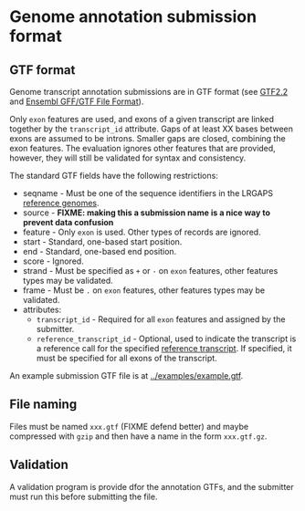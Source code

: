 # Genome annotation submission format

## GTF format
Genome transcript annotation submissions are in GTF format
(see [GTF2.2](https://mblab.wustl.edu/GTF22.html)
and [Ensembl GFF/GTF File Format](https://www.ensembl.org/info/website/upload/gff.html)).

Only `exon` features are used, and exons of a given transcript are linked together by the `transcript_id` attribute.  Gaps of at least XX bases between exons are assumed
to be introns.  Smaller gaps are closed, combining the exon features.  The evaluation ignores other features
that are provided, however, they will still be validated for syntax and consistency.

The standard GTF fields have the following restrictions:
* seqname - Must be one of the sequence identifiers in the LRGAPS [reference genomes](reference-genomes.md).
* source - **FIXME: making this a submission name is a nice way to prevent data confusion**
* feature - Only `exon` is used. Other types of records are ignored.
* start - Standard, one-based start position.
* end - Standard, one-based end position.
* score - Ignored.
* strand - Must be specified as `+` or `-` on `exon` features, other features types may be validated.
* frame - Must be `.` on `exon` features, other features types may be validated.
* attributes:
  * `transcript_id` - Required for all `exon` features and assigned by the submitter.
  * `reference_transcript_id` - Optional, used to indicate the transcript is a reference call for the specified [reference transcript](reference-genomes.md).
 If specified, it must be specified for all exons of the transcript.


An example submission GTF file is at [../examples/example.gtf](../examples/example.gtf).

## File naming
Files must be named `xxx.gtf` (FIXME defend better) and maybe compressed with `gzip` and 
then have a name in the form `xxx.gtf.gz`.

## Validation

A validation program is provide dfor the annotation GTFs, and the submitter must run this before submitting the file.
